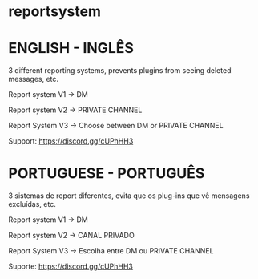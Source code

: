 # reportsystem

# ENGLISH - INGLÊS
 3 different reporting systems, prevents plugins from seeing deleted messages, etc.

Report system V1 -> DM

Report system V2 -> PRIVATE CHANNEL

Report System V3 -> Choose between DM or PRIVATE CHANNEL

Support: https://discord.gg/cUPhHH3

# PORTUGUESE - PORTUGUÊS

3 sistemas de report diferentes, evita que os plug-ins que vê mensagens excluídas, etc.

Report system V1 -> DM

Report system V2 -> CANAL PRIVADO

Report System V3 -> Escolha entre DM ou PRIVATE CHANNEL

Suporte: https://discord.gg/cUPhHH3
